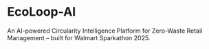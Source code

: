 # EcoLoop-AI
An AI-powered Circularity Intelligence Platform for Zero-Waste Retail Management – built for Walmart Sparkathon 2025.
